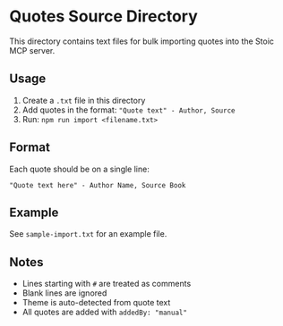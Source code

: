 # Quotes Source Directory

This directory contains text files for bulk importing quotes into the Stoic MCP server.

## Usage

1. Create a `.txt` file in this directory
2. Add quotes in the format: `"Quote text" - Author, Source`
3. Run: `npm run import <filename.txt>`

## Format

Each quote should be on a single line:

```
"Quote text here" - Author Name, Source Book
```

## Example

See `sample-import.txt` for an example file.

## Notes

- Lines starting with `#` are treated as comments
- Blank lines are ignored
- Theme is auto-detected from quote text
- All quotes are added with `addedBy: "manual"`
